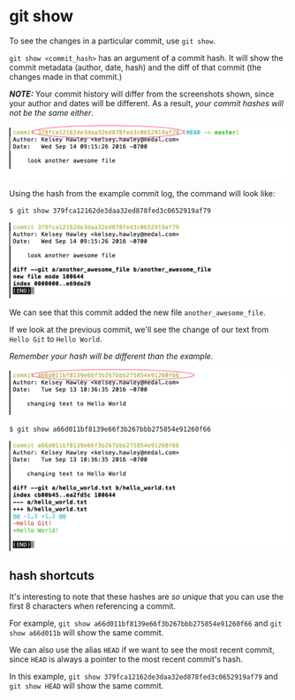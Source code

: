 # git show

To see the changes in a particular commit, use `git show`.

`git show <commit_hash>` has an argument of a commit hash.  It will show the commit metadata (author, date, hash) and the diff of that commit (the changes made in that commit.)

**_NOTE:_** Your commit history will differ from the screenshots shown, since your author and dates will be different.  As a result, _your commit hashes will not be the same either_.

![another_awesome_file commit hash](./images/another-awesome-file-commit-hash.png)

Using the hash from the example commit log, the command will look like:

```
$ git show 379fca12162de3daa32ed878fed3c0652919af79
```

![git show another_awesome_file](./images/git-show-another_awesome_file.png)

We can see that this commit added the new file `another_awesome_file`.

If we look at the previous commit, we'll see the change of our text from `Hello Git` to `Hello World`.

_Remember your hash will be different than the example._

![previous commit hash](./images/Hello-Git-World-commit-hash.png)

```
$ git show a66d011bf8139e66f3b267bbb275854e91260f66
```

![git show previous commit](./images/git-show-hello-git-world.png)


## hash shortcuts

It's interesting to note that these hashes are _so unique_ that you can use the first 8 characters when referencing a commit.

For example, `git show a66d011bf8139e66f3b267bbb275854e91260f66` and `git show a66d011b` will show the same commit.

We can also use the alias `HEAD` if we want to see the most recent commit, since `HEAD` is always a pointer to the most recent commit's hash.

In this example, `git show 379fca12162de3daa32ed878fed3c0652919af79` and `git show HEAD` will show the same commit.
